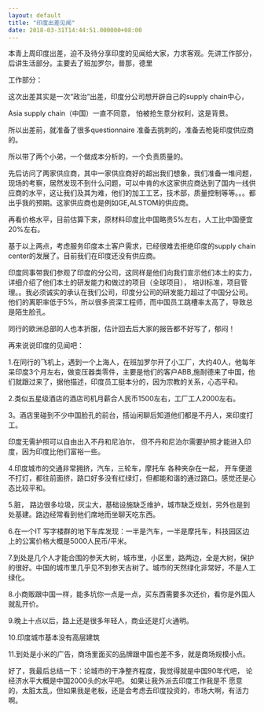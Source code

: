 ```yaml
---
layout: default
title: "印度出差见闻"
date: 2018-03-31T14:44:51.000000+08:00
---
```


本青上周印度出差，迫不及待分享印度的见闻给大家，力求客观。先讲工作部分，后讲生活部分。主要去了班加罗尔，普那，德里


工作部分：


这次出差其实是一次“政治”出差，印度分公司想开辟自己的supply chain中心，


Asia supply chain（中国）一直不同意， 怕被抢生意分权利，这是背景。


所以出差前，就准备了很多questionnaire 准备去挑刺的，准备去枪毙印度供应商的。


所以带了两个小弟，一个做成本分析的，一个负责质量的。


先后访问了两家供应商，其中一家供应商好的超出我们想象，我们准备一堆问题，现场的考察，居然发现不到什么问题，可以中肯的水这家供应商达到了国内一线供应商的水平，这让我们及其为难，他们的加工工艺，技术部，质量控制等等。。。都出乎我的预期。这家供应商也是例如GE,ALSTOM的供应商。


再看价格水平，目前估算下来，原材料印度比中国略贵5%左右，人工比中国便宜20%左右。


基于以上两点，考虑服务印度本土客户需求，已经很难去拒绝印度的supply chain center的发展了。目前我们在印度还没有供应商。


印度同事带我们参观了印度的分公司，这同样是他们向我们宣示他们本土的实力，详细介绍了他们本土的研发能力和做过的项目（全球项目）， 培训标准，项目管理。。我必须诚实的承认在我们公司，印度分公司的研发能力超过了中国分公司。他们的离职率低于5%，所以很多资深工程师，而中国员工跳槽率太高了，导致总是陌生脸孔。


同行的欧洲总部的人也本折服，估计回去后大家的报告都不好写了，郁闷！ 

再来说说印度的见闻吧：


1.在同行的飞机上，遇到一个上海人，在班加罗尔开了小工厂，大约40人，他每年呆印度3个月左右，做变压器类零件，主要是他们的客户ABB,施耐德来了中国，他们就跟过来了，据他描述，印度员工挺本分的，因为宗教的关系，心态平和。


2.类似五星级酒店的酒店司机月薪合人民币1500左右，工厂工人2000左右。


3。酒店里碰到不少中国脸孔的前台，搭讪闲聊后知道他们都是不丹人，来印度打工。


印度无需护照可以自由出入不丹和尼泊尔， 但不丹和尼泊尔需要护照才能进入印度，因为印度比他们富裕一些。


4.印度城市的交通非常拥挤，汽车，三轮车，摩托车 各种夹杂在一起， 开车便道不打灯，都往前面挤，路口好多没有红绿灯，但都能和谐的通过路口。感觉还是心态比较平和。


5.脏， 路边很多垃圾，灰尘大，基础设施缺乏维护，城市缺乏规划，另外也是到处基建。路边经常看到他们席地而坐聊天吃东西。


6.在一个IT 写字楼群的地下车库发现：一半是汽车，一半是摩托车，科技园区边上的公寓价格大概是5000人民币/平米。


7.到处是几个人才能合围的参天大树，城市里，小区里，路两边，全是大树，保护的很好。中国的城市里几乎见不到参天古树了。城市的天然绿化非常好，不是人工绿化。


8.小商贩跟中国一样，能多坑你一点是一点，买东西需要多次还价，看你是外国人就乱开价。


9.晚上十点以后，路上还是很多年轻人，商业还是灯火通明。


10.印度城市基本没有高层建筑


11.到处是小米的广告，商场里面买的品牌跟中国也差不多，就是商场规模小点。 

好了，我最后总结一下：论城市的干净整齐程度，我觉得就是中国90年代吧， 论经济水平大概是中国2000头的水平吧。 如果让我外派去印度工作我是不 愿意的，太脏太乱，但如果我是老板，还是会考虑去印度投资的，市场大啊，有活力啊。

